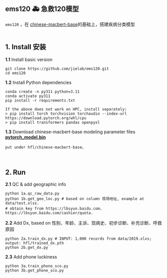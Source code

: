 
## ems120 🚑 急救120模型

`ems120` ，在 [chinese-macbert-base](https://huggingface.co/hfl/chinese-macbert-base)的基础上，搭建疾病分类模型
<br><br>


## 1. Install 安装

<b>1.1</b> Install basic version
```  
git clone https://github.com/jielab/ems120.git
cd ems120
``` 

<b>1.2</b> Install Python dependencies
``` 
conda create -n py311 python=3.11
conda activate py311
pip install -r requirements.txt

If the above does not work on HPC, install separately:
> pip install torch torchvision torchaudio --index-url https://download.pytorch.org/whl/cpu
> pip install transformers pandas openpyxl

``` 

<b>1.3</b> Download chinese-macbert-base modeling parameter files <b>[pytorch_model.bin](https://huggingface.co/hfl/chinese-macbert-base/tree/main)</b>
```  
put under hfl/chinese-macbert-base。
```  
<br>


## 2. Run

<b>2.1</b>  QC & add geographic info
```
python 1a.qc_raw_data.py
python 1b.get_geo_loc.py # based on column 现场地址, example at data/test.xlsx. 
# obtain key from https://lbsyun.baidu.com，https://lbsyun.baidu.com/cashier/quota.
```

<b>2.2</b>  Add Dx, based on 性别、年龄、主诉、现病史、初步诊断、补充诊断、呼救原因
```
python 2a.train_dx.py # INPUT: 1,000 records from data/2019.xlxs; output: hfl/trained_dx.pth
python 2b.get_dx.py
```

<b>2.3</b>  Add phone luckiness
```
python 3a.train_phone_sco.py
python 3b.get_phone_sco.py
```




